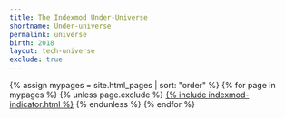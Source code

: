 ```yaml
---
title: The Indexmod Under-Universe
shortname: Under-universe
permalink: universe
birth: 2018
layout: tech-universe
exclude: true
---
```

<wrap>
{% assign mypages = site.html_pages | sort: "order" %}
{% for page in mypages %}
{% unless page.exclude %}
<a href="{{ page.permalink | absolute_url }}">{% include indexmod-indicator.html %}</a>
{% endunless %}
{% endfor %}
</wrap>
